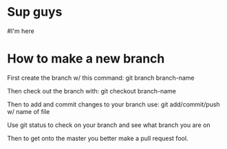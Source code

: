 # Sup guys
#I'm here
# How to make a new branch
First create the branch w/ this command: git branch branch-name

Then check out the branch with: git checkout branch-name

Then to add and commit changes to your branch use: git add/commit/push w/ name of file

Use git status to check on your branch and see what branch you are on

Then to get onto the master you better make a pull request fool.
